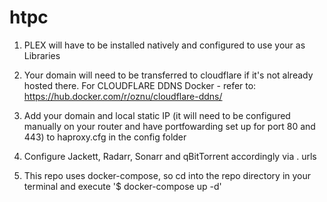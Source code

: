 # htpc

1. PLEX will have to be installed natively and configured to use your <PATH TO MEDIA FILES> as Libraries

2. Your domain will need to be transferred to cloudflare if it's not already hosted there. For CLOUDFLARE DDNS Docker - refer to: https://hub.docker.com/r/oznu/cloudflare-ddns/

3. Add your domain and local static IP (it will need to be configured manually on your router and have portfowarding set up for port 80 and 443) to haproxy.cfg in the config folder

4. Configure Jackett, Radarr, Sonarr and qBitTorrent accordingly via <SERVICE>.<YOUR DOMAIN> urls

5. This repo uses docker-compose, so cd into the repo directory in your terminal and execute '$ docker-compose up -d'